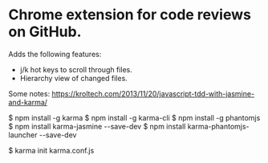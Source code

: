 # Chrome extension for code reviews on GitHub.
Adds the following features:
 - j/k hot keys to scroll through files.
 - Hierarchy view of changed files.

Some notes:
https://kroltech.com/2013/11/20/javascript-tdd-with-jasmine-and-karma/

$ npm install -g karma
$ npm install -g karma-cli
$ npm install -g phantomjs
$ npm install karma-jasmine --save-dev
$ npm install karma-phantomjs-launcher --save-dev

$ karma init karma.conf.js